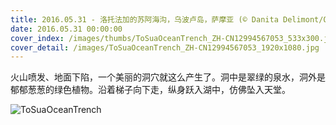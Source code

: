 ```yaml
---
title: 2016.05.31 - 洛托法加的苏阿海沟，乌波卢岛，萨摩亚 (© Danita Delimont/Offset)
date: 2016.05.31 00:00:00
cover_index: /images/thumbs/ToSuaOceanTrench_ZH-CN12994567053_533x300.jpg
cover_detail: /images/ToSuaOceanTrench_ZH-CN12994567053_1920x1080.jpg
---
```


火山喷发、地面下陷，一个美丽的洞穴就这么产生了。洞中是翠绿的泉水，洞外是郁郁葱葱的绿色植物。沿着梯子向下走，纵身跃入湖中，仿佛坠入天堂。

![ToSuaOceanTrench](/images/ToSuaOceanTrench_ZH-CN12994567053_1920x1080.jpg)
